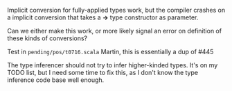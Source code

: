 Implicit conversion for fully-applied types work, but the compiler crashes on a implicit conversion that takes a **->** type constructor as parameter.

Can we either make this work, or more likely signal an error on definition of these kinds of conversions?

Test in `pending/pos/t0716.scala`
Martin, this is essentially a dup of #445

The type inferencer should not try to infer higher-kinded types. It's on my TODO list, but I need some time to fix this, as I don't know the type inference code base well enough.
